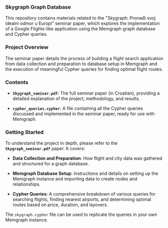 ### Skygraph Graph Database

This repository contains materials related to the "Skygraph: Pronađi svoj idealni odmor u Europi" seminar paper, which explores the implementation of a Google Flights-like application using the Memgraph graph database and Cypher queries.

### Project Overview

The seminar paper details the process of building a flight search application from data collection and preparation to database setup in Memgraph and the execution of meaningful Cypher queries for finding optimal flight routes.

### Contents

* **`Skygraph_seminar.pdf`**: The full seminar paper (in Croatian), providing a detailed explanation of the project, methodology, and results.

* **`cypher_queries.cypher`**: A file containing all the Cypher queries discussed and implemented in the seminar paper, ready for use with Memgraph.

### Getting Started

To understand the project in depth, please refer to the **`Skygraph_seminar.pdf`** paper. It covers:

* **Data Collection and Preparation**: How flight and city data was gathered and structured for a graph database.

* **Memgraph Database Setup**: Instructions and details on setting up the Memgraph instance and importing data to create nodes and relationships.

* **Cypher Queries**: A comprehensive breakdown of various queries for searching flights, finding nearest airports, and determining optimal routes based on price, duration, and layovers.

The `skygraph.cypher` file can be used to replicate the queries in your own Memgraph instance.
